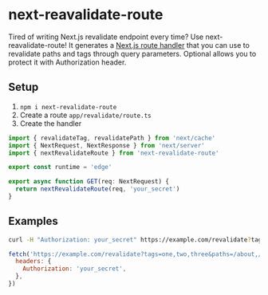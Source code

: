 # next-reavalidate-route

Tired of writing Next.js revalidate endpoint every time? Use next-reavalidate-route! It generates a [Next.js route handler](https://nextjs.org/docs/app/building-your-application/routing/route-handlers) that you can use to revalidate paths and tags through query parameters. Optional allows you to protect it with Authorization header.

## Setup

1. `npm i next-revalidate-route`
2. Create a route `app/revalidate/route.ts`
3. Create the handler

```js
import { revalidateTag, revalidatePath } from 'next/cache'
import { NextRequest, NextResponse } from 'next/server'
import { nextRevalidateRoute } from 'next-revalidate-route'

export const runtime = 'edge'

export async function GET(req: NextRequest) {
  return nextRevalidateRoute(req, 'your_secret')
}
```

## Examples

```zsh
curl -H "Authorization: your_secret" https://example.com/revalidate?tags=one,two,three&paths=/about,/blog/[slug],/route
```

```js
fetch('https://example.com/revalidate?tags=one,two,three&paths=/about,/blog/[slug],/route', {
  headers: {
    Authorization: 'your_secret',
  },
})
```
